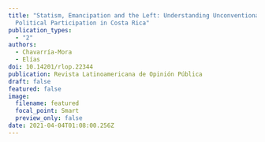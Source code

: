 ```yaml
---
title: "Statism, Emancipation and the Left: Understanding Unconventional
  Political Participation in Costa Rica"
publication_types:
  - "2"
authors:
  - Chavarría-Mora
  - Elías
doi: 10.14201/rlop.22344
publication: Revista Latinoamericana de Opinión Pública
draft: false
featured: false
image:
  filename: featured
  focal_point: Smart
  preview_only: false
date: 2021-04-04T01:08:00.256Z
---
```

